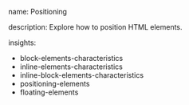 name: Positioning

description: Explore how to position HTML elements.

insights:

- block-elements-characteristics
- inline-elements-characteristics
- inline-block-elements-characteristics
- positioning-elements
- floating-elements
